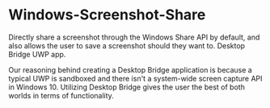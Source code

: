 # Windows-Screenshot-Share
Directly share a screenshot through the Windows Share API by default, and also allows the user to save a screenshot should they want to. Desktop Bridge UWP app.

Our reasoning behind creating a Desktop Bridge application is because a typical UWP is sandboxed and there isn't a system-wide screen capture API in Windows 10. Utilizing Desktop Bridge gives the user the best of both worlds in terms of functionality.